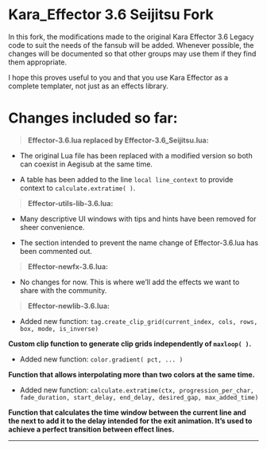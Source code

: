 Kara_Effector 3.6 Seijitsu Fork
=============
In this fork, the modifications made to the original Kara Effector 3.6 Legacy code to suit the needs of the fansub will be added.
Whenever possible, the changes will be documented so that other groups may use them if they find them appropriate.

I hope this proves useful to you and that you use Kara Effector as a complete templater, not just as an effects library.

**Changes included so far:**
=============

> **Effector-3.6.lua replaced by Effector-3.6\_Seijitsu.lua:**

* The original Lua file has been replaced with a modified version so both can coexist in Aegisub at the same time.

* A table has been added to the line `local line_context` to provide context to `calculate.extratime( )`.

> **Effector-utils-lib-3.6.lua:**

* Many descriptive UI windows with tips and hints have been removed for sheer convenience.

* The section intended to prevent the name change of Effector-3.6.lua has been commented out.

> **Effector-newfx-3.6.lua:**

* No changes for now. This is where we’ll add the effects we want to share with the community.

> **Effector-newlib-3.6.lua:**

* Added new function: `tag.create_clip_grid(current_index, cols, rows, box, mode, is_inverse)`

**Custom clip function to generate clip grids independently of `maxloop( )`.**

* Added new function: `color.gradient( pct, ... )`

**Function that allows interpolating more than two colors at the same time.**

* Added new function:
  `calculate.extratime(ctx, progression_per_char, fade_duration, start_delay, end_delay, desired_gap, max_added_time)`

**Function that calculates the time window between the current line and the next to add it to the delay intended for the exit animation. It’s used to achieve a perfect transition between effect lines.**

---

